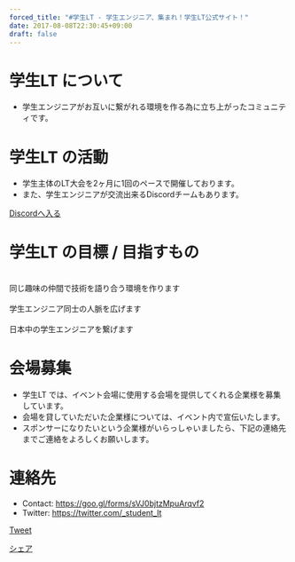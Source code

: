 ```yaml
---
forced_title: "#学生LT - 学生エンジニア、集まれ！学生LT公式サイト！"
date: 2017-08-08T22:30:45+09:00
draft: false
---
```

<div id="fb-root"></div>
<script async defer crossorigin="anonymous" src="https://connect.facebook.net/ja_JP/sdk.js#xfbml=1&version=v4.0"></script>

<div class="top-red" id="about">
<h1 class="title">学生LT について<br><span class="bottom-border-w"></span></h1>
<ul>
<li>学生エンジニアがお互いに繋がれる環境を作る為に立ち上がったコミュニティです。</li>
</ul>
</div>
<div class="top-white">
<h1 class="title">学生LT の活動<br><span class="bottom-border-r"></h1>
<ul>
<li>学生主体のLT大会を2ヶ月に1回のペースで開催しております。</li>
<li>また、学生エンジニアが交流出来るDiscordチームもあります。</li>
</ul>
<a type="button" class="btn btn-primary btn-lg alink" href="https://discord.gg/F4u9yKN">Discordへ入る</a>
</div>
<div class="top-red">
<h1 class="title">学生LT の目標 / 目指すもの<br><span class="bottom-border-w"></h1>
<div class="row">
<div class="col-md-4 goal-li"><i class="glyphicon glyphicon-comment icon fa-4x"></i><br>同じ趣味の仲間で技術を語り合う環境を作ります</div>
<div class="col-md-4 goal-li"><i class="glyphicon glyphicon-map-marker icon fa-4x"></i><br>学生エンジニア同士の人脈を広げます</div>
<div class="col-md-4 goal-li"><i class="glyphicon glyphicon-resize-small icon fa-4x"></i><br>日本中の学生エンジニアを繋げます</div>
</div>
</div>
<div class="top-white">
<h1 class="title">会場募集<br><span class="bottom-border-r"></h1>
<ul>
<li>学生LT では、イベント会場に使用する会場を提供してくれる企業様を募集しています。</li>
<li>会場を貸していただいた企業様については、イベント内で宣伝いたします。</li>
<li>スポンサーになりたいという企業様がいらっしゃいましたら、下記の連絡先までご連絡をよろしくお願いします。</li>
</ul>

<h1 class="title">連絡先<br><span class="bottom-border-r"></h1>
<ul>
<li>Contact: <a href="https://goo.gl/forms/sVJ0bjtzMpuArqvf2" target="_blank">https://goo.gl/forms/sVJ0bjtzMpuArqvf2</a></li>
<li>Twitter: <a href="https://twitter.com/_student_lt" target="_blank">https://twitter.com/_student_lt</a></li>
</ul>
</div>

<a href="https://twitter.com/share?ref_src=twsrc%5Etfw" class="twitter-share-button" data-show-count="false">Tweet</a><script async src="https://platform.twitter.com/widgets.js" charset="utf-8"></script>

<div class="fb-share-button" data-href="https://student-lt.tech/" data-layout="button_count" data-size="small"><a target="_blank" href="https://www.facebook.com/sharer/sharer.php?u=https%3A%2F%2Fstudent-lt.tech%2F&amp;src=sdkpreparse" class="fb-xfbml-parse-ignore">シェア</a></div>
